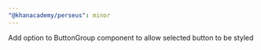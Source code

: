 ```yaml
---
"@khanacademy/perseus": minor
---
```


Add option to ButtonGroup component to allow selected button to be styled
